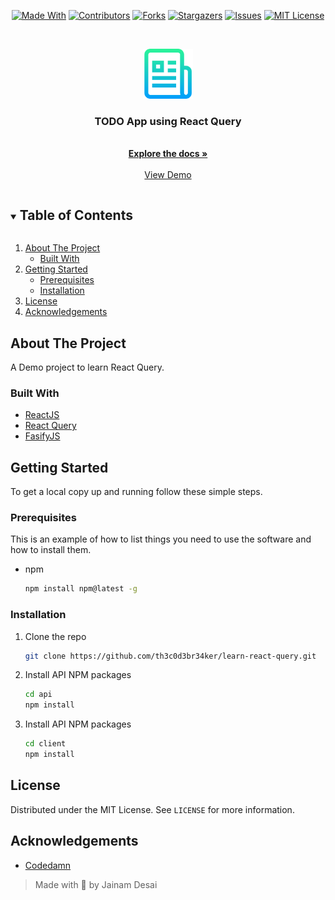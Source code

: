 <!--
*** Thanks for checking out the README-Template. If you have a suggestion
*** that would make this better, please fork the repo and create a pull request
*** or simply open an issue with the tag "enhancement".
*** Thanks again! Now go create something AMAZING! :D
***
***
***
*** To avoid retyping too much info. Do a search and replace for the following:
*** github_username, repo_name, twitter_handle, email, project_title, project_description
-->

<!-- PROJECT SHIELDS -->
<!--
*** I'm using markdown "reference style" links for readability.
*** Reference links are enclosed in brackets [ ] instead of parentheses ( ).
*** See the bottom of this document for the declaration of the reference variables
*** for contributors-url, forks-url, etc. This is an optional, concise syntax you may use.
*** https://www.markdownguide.org/basic-syntax/#reference-style-links
-->
<span style="display:block;text-align:center">

[![Made With][made-with-shield]][made-with-url]
[![Contributors][contributors-shield]][contributors-url]
[![Forks][forks-shield]][forks-url]
[![Stargazers][stars-shield]][stars-url]
[![Issues][issues-shield]][issues-url]
[![MIT License][license-shield]][license-url]

</span>

<!-- PROJECT LOGO -->
<br />
<p align="center">
  <a href="https://github.com/th3c0d3br34ker/learn-react-query">
    <img src="images/logo.png" alt="Logo" width="80" height="80">
  </a>

  <h3 align="center">TODO App using React Query</h3>

  <p align="center">
    <br />
    <a href="https://github.com/th3c0d3br34ker/learn-react-query"><strong>Explore the docs »</strong></a>
    <br />
    <br />
    <a href="https://github.com/th3c0d3br34ker/learn-react-query">View Demo</a>
  </p>
</p>

<!-- TABLE OF CONTENTS -->
<details open="open">
  <summary><h2 style="display: inline-block">Table of Contents</h2></summary>
  <ol>
    <li>
      <a href="#about-the-project">About The Project</a>
      <ul>
        <li><a href="#built-with">Built With</a></li>
      </ul>
    </li>
    <li>
      <a href="#getting-started">Getting Started</a>
      <ul>
        <li><a href="#prerequisites">Prerequisites</a></li>
        <li><a href="#installation">Installation</a></li>
      </ul>
    </li>
    <li><a href="#license">License</a></li>
    <li><a href="#acknowledgements">Acknowledgements</a></li>
  </ol>
</details>

<!-- ABOUT THE PROJECT -->

## About The Project

A Demo project to learn React Query.

### Built With

- [ReactJS](https://reactjs.org/docs/getting-started.html)
- [React Query](https://react-query.tanstack.com/quick-start)
- [FasifyJS](https://www.fastify.io/docs/latest/)

<!-- GETTING STARTED -->

## Getting Started

To get a local copy up and running follow these simple steps.

### Prerequisites

This is an example of how to list things you need to use the software and how to install them.

- npm
  ```sh
  npm install npm@latest -g
  ```

### Installation

1. Clone the repo

   ```sh
   git clone https://github.com/th3c0d3br34ker/learn-react-query.git
   ```

2. Install API NPM packages

   ```sh
   cd api
   npm install
   ```

3. Install API NPM packages
   ```sh
   cd client
   npm install
   ```

<!-- LICENSE -->

## License

Distributed under the MIT License. See `LICENSE` for more information.

<!-- ACKNOWLEDGEMENTS -->

## Acknowledgements

- [Codedamn](https://codedamn.com/learn/react-query)

> Made with 💙 by Jainam Desai

<!-- MARKDOWN LINKS & IMAGES -->
<!-- https://www.markdownguide.org/basic-syntax/#reference-style-links -->

[contributors-shield]: https://img.shields.io/github/contributors/th3c0d3br34ker/learn-react-query.svg?style=for-the-badge
[contributors-url]: https://github.com/th3c0d3br34ker/learn-react-query/graphs/contributors
[forks-shield]: https://img.shields.io/github/forks/th3c0d3br34ker/learn-react-query.svg?style=for-the-badge
[forks-url]: https://github.com/th3c0d3br34ker/learn-react-query/network/members
[stars-shield]: https://img.shields.io/github/stars/th3c0d3br34ker/learn-react-query.svg?style=for-the-badge
[stars-url]: https://github.com/th3c0d3br34ker/learn-react-query/stargazers
[issues-shield]: https://img.shields.io/github/issues/th3c0d3br34ker/learn-react-query.svg?style=for-the-badge
[issues-url]: https://github.com/th3c0d3br34ker/learn-react-query/issues
[license-shield]: https://img.shields.io/github/license/th3c0d3br34ker/learn-react-query.svg?style=for-the-badge
[license-url]: https://github.com/th3c0d3br34ker/learn-react-query/blob/master/LICENSE.txt
[made-with-shield]: https://img.shields.io/github/languages/top/th3c0d3br34ker/learn-react-query?style=for-the-badge
[made-with-url]: https://shields.io/github/languages/top/th3c0d3br34ker/learn-react-query.svg?style-for-the-badge
[product-screenshot]: images/screenshot.png
